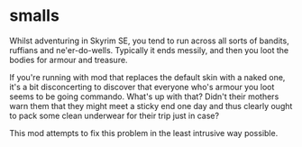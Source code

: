# smalls

Whilst adventuring in Skyrim SE, you tend to run across all sorts of bandits, ruffians and ne'er-do-wells. Typically it ends messily, and then you loot the bodies for armour and treasure.

If you're running with mod that replaces the default skin with a naked one, it's a bit disconcerting to discover that everyone who's armour you loot seems to be going commando. What's up with that? Didn't their mothers warn them that they might meet a sticky end one day and thus clearly ought to pack some clean underwear for their trip just in case?

This mod attempts to fix this problem in the least intrusive way possible.

